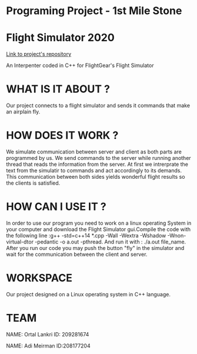 # Programing Project - 1st Mile Stone
# Flight Simulator 2020

[Link to project's repository](https://github.com/adiM3344/ex3)

An Interpenter coded in C++ for FlightGear's Flight Simulator

# WHAT IS IT ABOUT ?

Our project connects to a flight simulator and sends it commands that make an airplain fly.

# HOW DOES IT WORK ?

We simulate communication between server and client as both parts are programmed by us.
We send commands to the server while running another thread that reads the information from the server.
At first we intrerprate the text from the simulatir to commands and act accordingly to its demands.
This communication between both sides yields wonderful flight results so the clients is satisfied.

# HOW CAN I USE IT ?

In order to use our program you need to work on a linux operating System in your computer and download the
Flight Simulator gui.Compile the code with the following line :g++ -std=c++14 *.cpp -Wall -Wextra -Wshadow -Wnon-virtual-dtor -pedantic -o a.out -pthread. And run it with : ./a.out file_name.
After you run our code you may push the button "fly" in the simulator and wait for the communication between
the client and server.

# WORKSPACE

Our project designed on a Linux operating system in C++ language.

# TEAM

NAME: Ortal Lankri
ID: 209281674

NAME: Adi Meirman
ID:208177204

